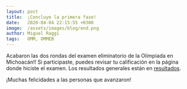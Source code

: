 ```yaml
---
layout: post
title:  ¡Concluye la primera fase!
date:   2020-04-04 22:15:55 +0300
image:  /assets/images/blog/end.png
author: Miguel Raggi
tags:   OMM, OMMEB
---
```


Acabaron las dos rondas del examen eliminatorio de la Olimpiada en Michoacán!! Si participaste, puedes revisar tu calificación en la página donde hiciste el examen. Los resultados generales están en [resultados](resultados).

¡Muchas felicidades a las personas que avanzaron!
